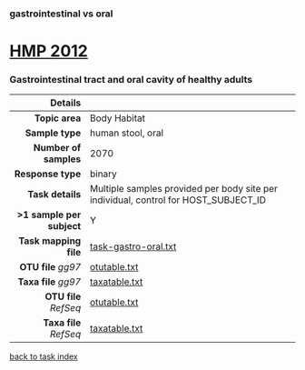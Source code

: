 ### gastrointestinal vs oral
# [HMP 2012]( ../docs/hmp.html )
### Gastrointestinal tract and oral cavity of healthy adults

| Details                   |                                                           |
| ------------------------: |-----------------------------------------------------------|
| **Topic area**                | Body Habitat                                                |
| **Sample type**               | human stool, oral                                         |
| **Number of samples**         | 2070                                         |
| **Response type**             | binary                                           |
| **Task details**              | Multiple samples provided per body site per individual, control for HOST_SUBJECT_ID                                  |
| **>1 sample per subject**     | Y                                        |
| **Task mapping file**         | [task-gastro-oral.txt](../datasets/hmp/task-gastro-oral.txt)                                 |
| **OTU file** *gg97*           | [otutable.txt](../datasets/hmp/gg/otutable.txt)                             |
| **Taxa file** *gg97*          | [taxatable.txt](../datasets/hmp/gg/taxatable.txt)                          |
| **OTU file** *RefSeq*         | [otutable.txt](../datasets/hmp/refseq/otutable.txt)                    |
| **Taxa file** *RefSeq*        | [taxatable.txt](../datasets/hmp/refseq/taxatable.txt)                  |


[back to task index](../README.md)
